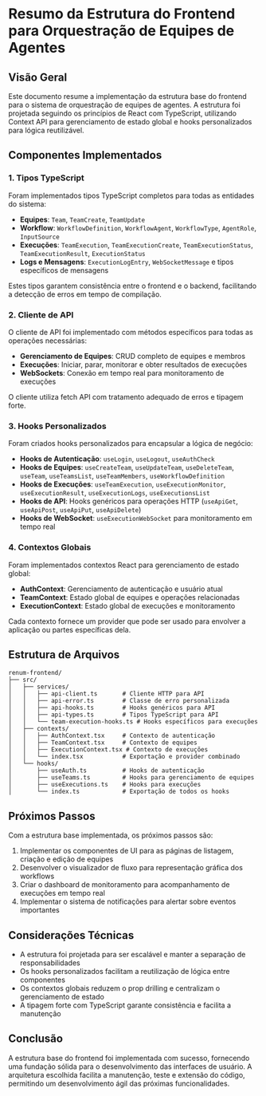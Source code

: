 # Resumo da Estrutura do Frontend para Orquestração de Equipes de Agentes

## Visão Geral

Este documento resume a implementação da estrutura base do frontend para o sistema de orquestração de equipes de agentes. A estrutura foi projetada seguindo os princípios de React com TypeScript, utilizando Context API para gerenciamento de estado global e hooks personalizados para lógica reutilizável.

## Componentes Implementados

### 1. Tipos TypeScript

Foram implementados tipos TypeScript completos para todas as entidades do sistema:

- **Equipes**: `Team`, `TeamCreate`, `TeamUpdate`
- **Workflow**: `WorkflowDefinition`, `WorkflowAgent`, `WorkflowType`, `AgentRole`, `InputSource`
- **Execuções**: `TeamExecution`, `TeamExecutionCreate`, `TeamExecutionStatus`, `TeamExecutionResult`, `ExecutionStatus`
- **Logs e Mensagens**: `ExecutionLogEntry`, `WebSocketMessage` e tipos específicos de mensagens

Estes tipos garantem consistência entre o frontend e o backend, facilitando a detecção de erros em tempo de compilação.

### 2. Cliente de API

O cliente de API foi implementado com métodos específicos para todas as operações necessárias:

- **Gerenciamento de Equipes**: CRUD completo de equipes e membros
- **Execuções**: Iniciar, parar, monitorar e obter resultados de execuções
- **WebSockets**: Conexão em tempo real para monitoramento de execuções

O cliente utiliza fetch API com tratamento adequado de erros e tipagem forte.

### 3. Hooks Personalizados

Foram criados hooks personalizados para encapsular a lógica de negócio:

- **Hooks de Autenticação**: `useLogin`, `useLogout`, `useAuthCheck`
- **Hooks de Equipes**: `useCreateTeam`, `useUpdateTeam`, `useDeleteTeam`, `useTeam`, `useTeamsList`, `useTeamMembers`, `useWorkflowDefinition`
- **Hooks de Execuções**: `useTeamExecution`, `useExecutionMonitor`, `useExecutionResult`, `useExecutionLogs`, `useExecutionsList`
- **Hooks de API**: Hooks genéricos para operações HTTP (`useApiGet`, `useApiPost`, `useApiPut`, `useApiDelete`)
- **Hooks de WebSocket**: `useExecutionWebSocket` para monitoramento em tempo real

### 4. Contextos Globais

Foram implementados contextos React para gerenciamento de estado global:

- **AuthContext**: Gerenciamento de autenticação e usuário atual
- **TeamContext**: Estado global de equipes e operações relacionadas
- **ExecutionContext**: Estado global de execuções e monitoramento

Cada contexto fornece um provider que pode ser usado para envolver a aplicação ou partes específicas dela.

## Estrutura de Arquivos

```
renum-frontend/
├── src/
│   ├── services/
│   │   ├── api-client.ts       # Cliente HTTP para API
│   │   ├── api-error.ts        # Classe de erro personalizada
│   │   ├── api-hooks.ts        # Hooks genéricos para API
│   │   ├── api-types.ts        # Tipos TypeScript para API
│   │   └── team-execution-hooks.ts # Hooks específicos para execuções
│   ├── contexts/
│   │   ├── AuthContext.tsx     # Contexto de autenticação
│   │   ├── TeamContext.tsx     # Contexto de equipes
│   │   ├── ExecutionContext.tsx # Contexto de execuções
│   │   └── index.tsx           # Exportação e provider combinado
│   └── hooks/
│       ├── useAuth.ts          # Hooks de autenticação
│       ├── useTeams.ts         # Hooks para gerenciamento de equipes
│       ├── useExecutions.ts    # Hooks para execuções
│       └── index.ts            # Exportação de todos os hooks
```

## Próximos Passos

Com a estrutura base implementada, os próximos passos são:

1. Implementar os componentes de UI para as páginas de listagem, criação e edição de equipes
2. Desenvolver o visualizador de fluxo para representação gráfica dos workflows
3. Criar o dashboard de monitoramento para acompanhamento de execuções em tempo real
4. Implementar o sistema de notificações para alertar sobre eventos importantes

## Considerações Técnicas

- A estrutura foi projetada para ser escalável e manter a separação de responsabilidades
- Os hooks personalizados facilitam a reutilização de lógica entre componentes
- Os contextos globais reduzem o prop drilling e centralizam o gerenciamento de estado
- A tipagem forte com TypeScript garante consistência e facilita a manutenção

## Conclusão

A estrutura base do frontend foi implementada com sucesso, fornecendo uma fundação sólida para o desenvolvimento das interfaces de usuário. A arquitetura escolhida facilita a manutenção, teste e extensão do código, permitindo um desenvolvimento ágil das próximas funcionalidades.
